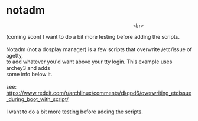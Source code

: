 # notadm<br>
													<br>
(coming soon) I want to do a bit more testing before adding the scripts.				<br>
													<br>
Notadm (not a dosplay manager) is a few scripts that overwrite /etc/issue of agetty,			<br>
to add whatever you'd want above your tty login. This example uses archey3 and adds			<br>
some info below it.											<br>
													<br>
see: https://www.reddit.com/r/archlinux/comments/dkqpd6/overwriting_etcissue_during_boot_with_script/	<br>
													<br>
I want to do a bit more testing before adding the scripts.						<br>										<br>
													<br>

